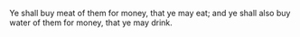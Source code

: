 Ye shall buy meat of them for money, that ye may eat; and ye shall also buy water of them for money, that ye may drink.
